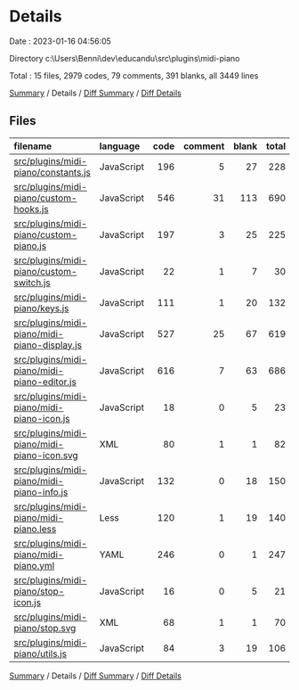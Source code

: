 # Details

Date : 2023-01-16 04:56:05

Directory c:\\Users\\Benni\\dev\\educandu\\src\\plugins\\midi-piano

Total : 15 files,  2979 codes, 79 comments, 391 blanks, all 3449 lines

[Summary](results.md) / Details / [Diff Summary](diff.md) / [Diff Details](diff-details.md)

## Files
| filename | language | code | comment | blank | total |
| :--- | :--- | ---: | ---: | ---: | ---: |
| [src/plugins/midi-piano/constants.js](/src/plugins/midi-piano/constants.js) | JavaScript | 196 | 5 | 27 | 228 |
| [src/plugins/midi-piano/custom-hooks.js](/src/plugins/midi-piano/custom-hooks.js) | JavaScript | 546 | 31 | 113 | 690 |
| [src/plugins/midi-piano/custom-piano.js](/src/plugins/midi-piano/custom-piano.js) | JavaScript | 197 | 3 | 25 | 225 |
| [src/plugins/midi-piano/custom-switch.js](/src/plugins/midi-piano/custom-switch.js) | JavaScript | 22 | 1 | 7 | 30 |
| [src/plugins/midi-piano/keys.js](/src/plugins/midi-piano/keys.js) | JavaScript | 111 | 1 | 20 | 132 |
| [src/plugins/midi-piano/midi-piano-display.js](/src/plugins/midi-piano/midi-piano-display.js) | JavaScript | 527 | 25 | 67 | 619 |
| [src/plugins/midi-piano/midi-piano-editor.js](/src/plugins/midi-piano/midi-piano-editor.js) | JavaScript | 616 | 7 | 63 | 686 |
| [src/plugins/midi-piano/midi-piano-icon.js](/src/plugins/midi-piano/midi-piano-icon.js) | JavaScript | 18 | 0 | 5 | 23 |
| [src/plugins/midi-piano/midi-piano-icon.svg](/src/plugins/midi-piano/midi-piano-icon.svg) | XML | 80 | 1 | 1 | 82 |
| [src/plugins/midi-piano/midi-piano-info.js](/src/plugins/midi-piano/midi-piano-info.js) | JavaScript | 132 | 0 | 18 | 150 |
| [src/plugins/midi-piano/midi-piano.less](/src/plugins/midi-piano/midi-piano.less) | Less | 120 | 1 | 19 | 140 |
| [src/plugins/midi-piano/midi-piano.yml](/src/plugins/midi-piano/midi-piano.yml) | YAML | 246 | 0 | 1 | 247 |
| [src/plugins/midi-piano/stop-icon.js](/src/plugins/midi-piano/stop-icon.js) | JavaScript | 16 | 0 | 5 | 21 |
| [src/plugins/midi-piano/stop.svg](/src/plugins/midi-piano/stop.svg) | XML | 68 | 1 | 1 | 70 |
| [src/plugins/midi-piano/utils.js](/src/plugins/midi-piano/utils.js) | JavaScript | 84 | 3 | 19 | 106 |

[Summary](results.md) / Details / [Diff Summary](diff.md) / [Diff Details](diff-details.md)
